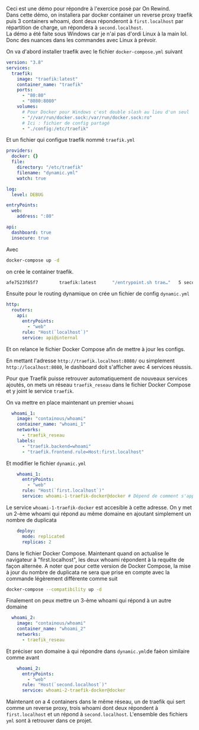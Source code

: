 Ceci est une démo pour répondre à l'exercice posé par On Rewind.  
Dans cette démo, on installera par docker container un reverse proxy traefik puis 3 containers whoami, dont deux réponderont à `first.localhost` par répartition de charge, un répondera à `second.localhost`.  
La démo a été faite sous Windows car je n'ai pas d'ordi Linux à la main lol. Donc des nuances dans les commandes avec Linux à prévoir.   
  
On va d'abord installer traefik avec le fichier `docker-compose.yml` suivant
```yml
version: "3.8"
services:
  traefik:
    image: "traefik:latest"
    container_name: "traefik"
    ports:
      - "80:80"
      - "8080:8080"
    volumes:
	  # Pour Docker pour Windows c'est double slash au lieu d'un seul
      - "//var/run/docker.sock:/var/run/docker.sock:ro"
      # Ici : fichier de config partagé
      - "./config:/etc/traefik"
```
  
Et un fichier qui configue traefik nommé `traefik.yml`
```yml
providers:
  docker: {}
  file:
    directory: "/etc/traefik"
    filename: "dynamic.yml"
    watch: true

log:
  level: DEBUG

entryPoints:
  web:
    address: ":80"

api:
  dashboard: true
  insecure: true
```
  
Avec 
```bash
docker-compose up -d
```
on crée le container traefik.
```bash
afe7523f65f7        traefik:latest      "/entrypoint.sh trae…"   5 seconds ago       Up 5 seconds        0.0.0.0:80->80/tcp, 0.0.0.0:8080->8080/tcp   traefik
```

Ensuite pour le routing dynamique on crée un fichier de config `dynamic.yml`
```yml
http:
  routers:
    api:
      entryPoints:
        - "web"
      rule: "Host(`localhost`)"
      service: api@internal
```

Et on relance le fichier Docker Compose afin de mettre à jour les configs.

En mettant l'adresse `http://traefik.localhost:8080/` ou simplement `http://localhost:8080`, le dashboard doit s'afficher avec 4 services réussis.

Pour que Traefik puisse retrouver automatiquement de nouveaux services ajoutés, on mets un réseau `traefik_reseau` dans le fichier Docker Compose et y joint le service `traefik`.

On va mettre en place maintenant un premier `whoami`
```yml
  whoami_1:
    image: "containous/whoami"
    container_name: "whoami_1"
    networks:
      - traefik_reseau
    labels:
      - "traefik.backend=whoami"
      - "traefik.frontend.rule=Host:first.localhost"
```
Et modifier le fichier `dynamic.yml`
```yml
    whoami_1:
      entryPoints:
        - "web"
      rule: "Host(`first.localhost`)"
      service: whoami-1-traefik-docker@docker # Dépend de comment s'appelle le répertoire dans lequel on a éxécuté le fichier Docker Compose.
```
Le service `whoami-1-traefik-docker` est accesible à cette adresse. On y met un 2-ème whoami qui répond au même domaine en ajoutant simplement un nombre de duplicata  
```yml
    deploy:
      mode: replicated
      replicas: 2
```
Dans le fichier Docker Compose. Maintenant quand on actualise le navigateur à "first.localhost", les deux whoami répondent à la requête de façon alternée. A noter que pour cette version de Docker Compose, la mise à jour du nombre de duplicata ne sera que prise en compte avec la commande légèrement différente comme suit
```bash
docker-compose --compatibility up -d
```

Finalement on peux mettre un 3-ème whoami qui répond à un autre domaine
```yml
  whoami_2:
    image: "containous/whoami"
    container_name: "whoami_2"
    networks:
      - traefik_reseau
```
Et préciser son domaine à qui répondre dans `dynamic.yml`de faèon similaire comme avant
```yml
    whoami_2:
      entryPoints:
        - "web"
      rule: "Host(`second.localhost`)"
      service: whoami-2-traefik-docker@docker
```

Maintenant on a 4 containers dans le même réseau, un de traefik qui sert comme un reverse proxy, trois whoami dont deux répondent à `first.localhost` et un répond à `second.localhost`. L'ensemble des fichiers `yml` sont à retrouver dans ce projet.

